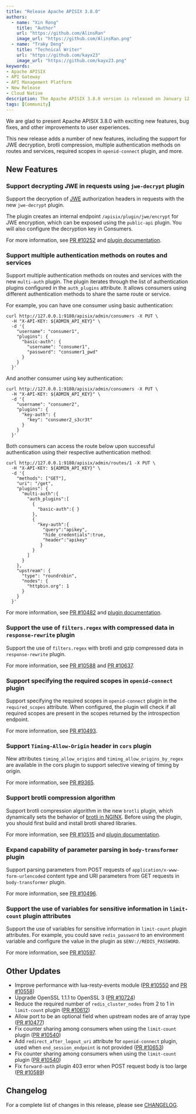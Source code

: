 ```yaml
---
title: "Release Apache APISIX 3.8.0"
authors:
  - name: "Xin Rong"
    title: "Author"
    url: "https://github.com/AlinsRan"
    image_url: "https://github.com/AlinsRan.png"
  - name: "Traky Deng"
    title: "Technical Writer"
    url: "https://github.com/kayx23"
    image_url: "https://github.com/kayx23.png"
keywords:
- Apache APISIX
- API Gateway
- API Management Platform
- New Release
- Cloud Native
description: The Apache APISIX 3.8.0 version is released on January 12, 2024. This release includes a few new features, bug fixes, and other improvements to user experiences.
tags: [Community]
---
```


We are glad to present Apache APISIX 3.8.0 with exciting new features, bug fixes, and other improvements to user experiences.

<!--truncate-->

This new release adds a number of new features, including the support for JWE decryption, brotli compression, multiple authentication methods on routes and services, required scopes in `openid-connect` plugin, and more.

## New Features

### Support decrypting JWE in requests using `jwe-decrypt` plugin

Support the decryption of [JWE](https://datatracker.ietf.org/doc/html/rfc7516) authorization headers in requests with the new `jwe-decrypt` plugin.

The plugin creates an internal endpoint `/apisix/plugin/jwe/encrypt` for JWE encryption, which can be exposed using the `public-api` plugin. You will also configure the decryption key in Consumers.

For more information, see [PR #10252](https://github.com/apache/apisix/pull/10252) and [plugin documentation](https://github.com/apache/apisix/blob/master/docs/en/latest/plugins/jwe-decrypt.md).

### Support multiple authentication methods on routes and services

Support multiple authentication methods on routes and services with the new `multi-auth` plugin. The plugin iterates through the list of authentication plugins configured in the `auth_plugins` attribute. It allows consumers using different authentication methods to share the same route or service.

For example, you can have one consumer using basic authentication:

```shell
curl http://127.0.0.1:9180/apisix/admin/consumers -X PUT \
  -H "X-API-KEY: ${ADMIN_API_KEY}" \
  -d '{
    "username": "consumer1",
    "plugins": {
      "basic-auth": {
        "username": "consumer1",
        "password": "consumer1_pwd"
      }
    }   
  }'
```

And another consumer using key authentication:

```shell
curl http://127.0.0.1:9180/apisix/admin/consumers -X PUT \
  -H "X-API-KEY: ${ADMIN_API_KEY}" \
  -d '{
    "username": "consumer2",
    "plugins": {
      "key-auth": {
        "key": "consumer2_s3cr3t"
      }
    }   
  }'
```

Both consumers can access the route below upon successful authentication using their respective authentication method:

```shell
curl http://127.0.0.1:9180/apisix/admin/routes/1 -X PUT \
  -H "X-API-KEY: ${ADMIN_API_KEY}" \
  -d '{
    "methods": ["GET"],
    "uri": "/get",
    "plugins": {
      "multi-auth":{
        "auth_plugins":[
          {
            "basic-auth":{ }
          },
          {
            "key-auth":{
              "query":"apikey",
              "hide_credentials":true,
              "header":"apikey"
             }
          }
        ]
      }
    },
    "upstream": {
      "type": "roundrobin",
      "nodes": {
        "httpbin.org": 1
      }
    }
  }'
```

For more information, see [PR #10482](https://github.com/apache/apisix/pull/10482) and [plugin documentation](https://github.com/apache/apisix/blob/master/docs/en/latest/plugins/multi-auth.md).

### Support the use of `filters.regex` with compressed data in `response-rewrite` plugin

Support the use of `filters.regex` with brotli and gzip compressed data in `response-rewrite` plugin.

For more information, see [PR #10588](https://github.com/apache/apisix/pull/10588) and [PR #10637](https://github.com/apache/apisix/pull/10637).

### Support specifying the required scopes in `openid-connect` plugin

Support specifying the required scopes in `openid-connect` plugin in the `required_scopes` attribute. When configured, the plugin will check if all required scopes are present in the scopes returned by the introspection endpoint.

For more information, see [PR #10493](https://github.com/apache/apisix/pull/10493).

### Support `Timing-Allow-Origin` header in `cors` plugin

New attributes `timing_allow_origins` and `timing_allow_origins_by_regex` are available in the cors plugin to support selective viewing of timing by origin.

For more information, see [PR #9365](https://github.com/apache/apisix/pull/9365).

### Support brotli compression algorithm

Support brotli compression algorithm in the new `brotli` plugin, which dynamically sets the behavior of [brotli in NGINX](https://github.com/google/ngx_brotli). Before using the plugin, you should first build and install brotli shared libraries.

For more information, see [PR #10515](https://github.com/apache/apisix/pull/10515) and [plugin documentation](https://github.com/apache/apisix/blob/master/docs/en/latest/plugins/brotli.md).

### Expand capability of parameter parsing in `body-transformer` plugin

Support parsing parameters from POST requests of `application/x-www-form-urlencoded` content type and URI parameters from GET requests in `body-transformer` plugin.

For more information, see [PR #10496](https://github.com/apache/apisix/pull/10496).

### Support the use of variables for sensitive information in `limit-count` plugin attributes

Support the use of variables for sensitive information in `limit-count` plugin attributes. For example, you could save `redis_password` to an environment variable and configure the value in the plugin as `$ENV://REDIS_PASSWORD`.

For more information, see [PR #10597](https://github.com/apache/apisix/pull/10597).

## Other Updates

- Improve performance with lua-resty-events module ([PR #10550](https://github.com/apache/apisix/pull/10550) and [PR #10558](https://github.com/apache/apisix/pull/10558))
- Upgrade OpenSSL 1.1.1 to OpenSSL 3 ([PR #10724](https://github.com/apache/apisix/pull/10724))
- Reduce the required number of `redis_cluster_nodes` from 2 to 1 in `limit-count` plugin  ([PR #10612](https://github.com/apache/apisix/pull/10612))
- Allow port to be an optional field when upstream nodes are of array type ([PR #10477](https://github.com/apache/apisix/pull/10477))
- Fix counter sharing among consumers when using the `limit-count` plugin ([PR #10540](https://github.com/apache/apisix/pull/10540))
- Add `redirect_after_logout_uri` attribute for `openid-connect` plugin, used when `end_session_endpoint` is not provided ([PR #10653](https://github.com/apache/apisix/pull/10653))
- Fix counter sharing among consumers when using the `limit-count` plugin ([PR #10540](https://github.com/apache/apisix/pull/10540))
- Fix `forward-auth` plugin 403 error when POST request body is too large ([PR #10589](https://github.com/apache/apisix/pull/10589))

## Changelog

For a complete list of changes in this release, please see [CHANGELOG](https://github.com/apache/apisix/blob/master/CHANGELOG.md#380).
